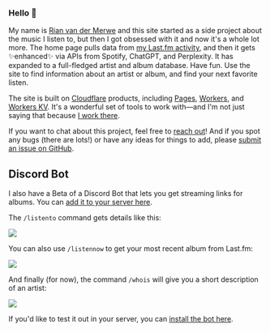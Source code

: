 ### Hello 👋

My name is [Rian van der Merwe](https://elezea.com/) and this site started as a side project about the music I listen to, but then I got obsessed with it and now it's a whole lot more. The home page pulls data from [my Last.fm activity](https://www.last.fm/user/bordesak), and then it gets ✨enhanced✨ via APIs from Spotify, ChatGPT, and Perplexity. It has expanded to a full-fledged artist and album database. Have fun. Use the site to find information about an artist or album, and find your next favorite listen.

The site is built on [Cloudflare](https://cloudflare.com/) products, including [Pages](https://pages.cloudflare.com/), [Workers](https://workers.cloudflare.com/), and [Workers KV](https://www.cloudflare.com/developer-platform/workers-kv/). It's a wonderful set of tools to work with—and I'm not just saying that because [I work there](https://elezea.com/portfolio/).

If you want to chat about this project, feel free to [reach out](https://elezea.com/contact/)! And if you spot any bugs (there are lots!) or have any ideas for things to add, please [submit an issue on GitHub](https://github.com/rianvdm/my-music-next/issues).

## Discord Bot

I also have a Beta of a Discord Bot that lets you get streaming links for albums. You can [add it to your server here](https://discord.com/oauth2/authorize?client_id=1284593290947068024).

The `/listento` command gets details like this:

![](https://file.elezea.com/20240921-aoapEQAq-2x.png)

You can also use `/listennow` to get your most recent album from Last.fm:

![](https://file.elezea.com/20240921-NwqTUNLY-2x.png)

And finally (for now), the command `/whois` will give you a short description of an artist:

![](https://file.elezea.com/20240921-jgL6zFnS-2x.png)

If you'd like to test it out in your server, you can [install the bot here](https://discord.com/oauth2/authorize?client_id=1284593290947068024).